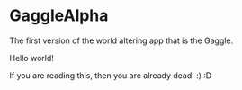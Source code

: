 # GaggleAlpha
The first version of the world altering app that is the Gaggle.

Hello world!

If you are reading this, then you are already dead.
:) :D

